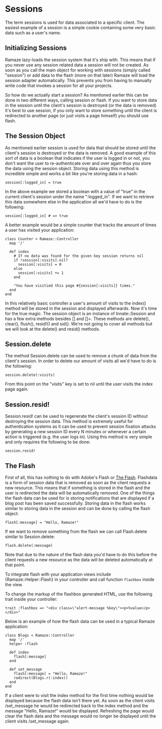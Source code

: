 # Sessions

The term sessions is used for data associated to a specific client. The easiest
example of a session is a simple cookie containing some very basic data such as
a user's name.

## Initializing Sessions

Ramaze lazy-loads the session system that it's ship with. This means that if you
never use any session related data a session will not be created. As soon as you
call the main object for working with sessions (simply called "session") or add
data to the flash (more on that later) Ramaze will load the session adapter
automatically. This prevents you from having to manually write code that invokes
a session for all your projects.

So how do we actually start a session? As mentioned earlier this can be done in
two different ways, calling session or flash. If you want to store data in the
session until the client's session is destroyed (or the data is removed) it's
best to use session, if you only want to store something until the client is
redirected to another page (or just visits a page himself) you should use flash.

## The Session Object

As mentioned earlier session is used for data that should be stored until the
client's session is destroyed or the data is removed. A good example of this
sort of data is a  boolean that indicates if the user is logged in or not, you
don't want the user to re-authenticate over and over again thus you store the
data using the session object. Storing data using this method is incredible
simple and works a bit like you're storing data in a hash:

    session[:logged_in] = true

In the above example we stored a boolean with a value of "true" in the current
client's session under the name ":logged_in". If we want to retrieve this data
somewhere else in the application all we'd have to do is the following:

    session[:logged_in] # => true

A better example would be a simple counter that tracks the amount of times a
user has visited your application:

    class Counter < Ramaze::Controller
      map '/'

      def index
        # If no data was found for the given key session returns nil
        if !session[:visits].nil?
          session[:visits] = 0
        else
          session[:visits] += 1
        end

        "You have visitied this page #{session[:visits]} times."
      end
    end

In this relatively basic controller a user's amount of visits to the index()
method will be stored in the session and displayed afterwards. Now it's time
for the true magic. The session object is an instance of Innate::Session and
has a few extra methods besides [] and []=. These methods are delete(), clear(),
flush(), resid!() and sid(). We're not going to cover all methods but we will
look at the delete() and resid() methods.

## Session.delete

The method Session.delete can be used to remove a chunk of data from the
client's session. In order to delete our amount of visits all we'd have to do
is the following:

    session.delete(:visits)

From this point on the "visits" key is set to nil until the user visits the
index page again.

## Session.resid!

Session.resid! can be used to regenerate the client's session ID without
destroying the session data. This method is extremely useful for authentication
systems as it can be used to prevent session fixation attacks by generating a
new session ID every N minutes or whenever a certain action is triggered (e.g.
the user logs in). Using this method is very simple and only requires the
following to be done:

    session.resid!

## The Flash

First of all, this has nothing to do with Adobe's Flash or
[The Flash][the flash]. Flashdata is a form of session data that is removed as
soon as the client requests a new resource. This means that if something is
stored in the flash and the user is redirected the data will be automatically
removed. One of the things the flash data can be used for is storing
notifications that are displayed if a blog post has been saved successfully.
Storing data in the flash works similar to storing data in the session and can
be done by calling the flash object:

    flash[:message] = "Hello, Ramaze!"

If we want to remove something from the flash we can call Flash.delete similar
to Session.delete:

    flash.delete(:message)

Note that due to the nature of the flash data you'd have to do this before the
client requests a new resource as the data will be deleted automatically at
that point.

To integrate flash with your application views include {Ramaze::Helper::Flash}
in your controller and call function ``flashbox`` inside the view.

To change the markup of the flashbox generated HTML, use the following trait
inside your controller:

    trait :flashbox => "<div class=\"alert-message %key\"><p>%value</p></div>"

Below is an example of how the flash data can be used in a typical Ramaze
application:

    class Blogs < Ramaze::Controller
      map '/'
      helper :flash

      def index
        flash[:message]
      end

      def set_message
        flash[:message] = "Hello, Ramaze!"
        redirect(Blogs.r(:index))
      end
    end

If a client were to visit the index method for the first time nothing would be
displayed because the flash data isn't there yet. As soon as the client visits
/set_message he would be redirected back to the index method and the message
"Hello, Ramaze!" would be displayed. Refreshing the page would clear the flash
data and the message would no longer be displayed until the client visits
/set\_message again.

[the flash]: http://en.wikipedia.org/wiki/The_Flash_(comic_book)
